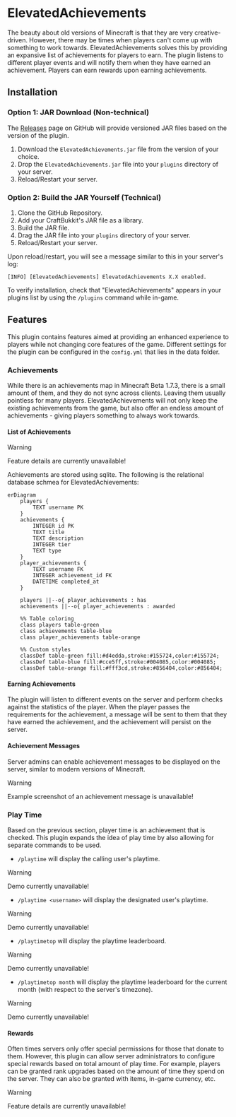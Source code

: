 # ElevatedAchievements
The beauty about old versions of Minecraft is that they are very creative-driven. However, there may be times when players can't come up with something to work towards. ElevatedAchievements solves this by providing an expansive list of achievements for players to earn. The plugin listens to different player events and will notify them when they have earned an achievement. Players can earn rewards upon earning achievements.

## Installation

### Option 1: JAR Download (Non-technical)
The [Releases](https://github.com/narlock/ElevatedAchievements/releases) page on GitHub will provide versioned JAR files based on the version of the plugin.
1. Download the `ElevatedAchievements.jar` file from the version of your choice.
2. Drop the `ElevatedAchievements.jar` file into your `plugins` directory of your server.
3. Reload/Restart your server.

### Option 2: Build the JAR Yourself (Technical)
1. Clone the GitHub Repository.
2. Add your CraftBukkit's JAR file as a library.
3. Build the JAR file.
4. Drag the JAR file into your `plugins` directory of your server.
5. Reload/Restart your server.

Upon reload/restart, you will see a message similar to this in your server's log:
```
[INFO] [ElevatedAchievements] ElevatedAchievements X.X enabled.
```
To verify installation, check that "ElevatedAchievements" appears in your plugins list by using the `/plugins` command while in-game.

## Features
This plugin contains features aimed at providing an enhanced experience to players while not changing core features of the game. Different settings for the plugin can be configured in the `config.yml` that lies in the data folder.

### Achievements
While there is an achievements map in Minecraft Beta 1.7.3, there is a small amount of them, and they do not sync across clients. Leaving them usually pointless for many players. ElevatedAchievements will not only keep the existing achievements from the game, but also offer an endless amount of achievements - giving players something to always work towards.

#### List of Achievements

> [!WARNING]
> Feature details are currently unavailable!

Achievements are stored using sqlite. The following is the relational database schmea for ElevatedAchievements:
```mermaid
erDiagram
    players {
        TEXT username PK
    }
    achievements {
        INTEGER id PK
        TEXT title
        TEXT description
        INTEGER tier
        TEXT type
    }
    player_achievements {
        TEXT username FK
        INTEGER achievement_id FK
        DATETIME completed_at
    }

    players ||--o{ player_achievements : has
    achievements ||--o{ player_achievements : awarded

    %% Table coloring
    class players table-green
    class achievements table-blue
    class player_achievements table-orange

    %% Custom styles
    classDef table-green fill:#d4edda,stroke:#155724,color:#155724;
    classDef table-blue fill:#cce5ff,stroke:#004085,color:#004085;
    classDef table-orange fill:#fff3cd,stroke:#856404,color:#856404;
```

#### Earning Achievements
The plugin will listen to different events on the server and perform checks against the statistics of the player. When the player passes the requirements for the achievement, a message will be sent to them that they have earned the achievement, and the achievement will persist on the server.

#### Achievement Messages
Server admins can enable achievement messages to be displayed on the server, similar to modern versions of Minecraft.

> [!WARNING]
> Example screenshot of an achievement message is unavailable!

### Play Time

Based on the previous section, player time is an achievement that is checked. This plugin expands the idea of play time by also allowing for separate commands to be used.
- `/playtime` will display the calling user's playtime.

> [!WARNING]
> Demo currently unavailable!

- `/playtime <username>` will display the designated user's playtime.

> [!WARNING]
> Demo currently unavailable!

- `/playtimetop` will display the playtime leaderboard.

> [!WARNING]
> Demo currently unavailable!

- `/playtimetop month` will display the playtime leaderboard for the current month (with respect to the server's timezone).

> [!WARNING]
> Demo currently unavailable!

#### Rewards

Often times servers only offer special permissions for those that donate to them. However, this plugin can allow server administrators to configure special rewards based on total amount of play time. For example, players can be granted rank upgrades based on the amount of time they spend on the server. They can also be granted with items, in-game currency, etc.

> [!WARNING]
> Feature details are currently unavailable!